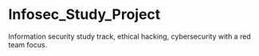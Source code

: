 # Infosec_Study_Project
Information security study track, ethical hacking, cybersecurity with a red team focus.
